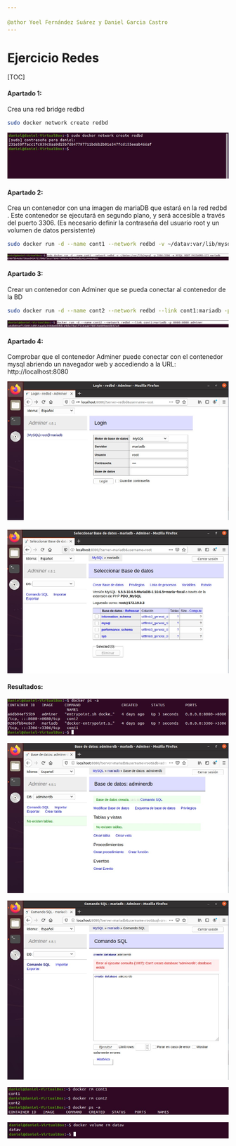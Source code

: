 ```yaml
---

@athor Yoel Fernández Suárez y Daniel Garcia Castro
---
```


#  							

# 									Ejercicio Redes

[TOC]



#### Apartado 1:

Crea una red bridge redbd

```bash
sudo docker network create redbd
```

![red1.1](red1.1.jpg)



#### Apartado 2:

 Crea un contenedor con una imagen de mariaDB que estará en la red redbd . Este contenedor se ejecutará en segundo plano, y será accesible a través del puerto 3306. (Es necesario definir la contraseña del usuario root y un volumen de datos persistente)

```bash
sudo docker run -d --name cont1 --network redbd -v ~/datav:var/lib/mysql -p 3336:3336 -e MYSQL_ROOT_PASSWORD=123 mariadb


```

![red1.2](red1.2.jpg)



#### Apartado 3:

Crear un contenedor con Adminer que se pueda conectar al contenedor de la BD

```bash
sudo docker run -d --name cont2 --network redbd --link cont1:mariadb -p 8080:8080 adminer
```

![red1.3](red1.3.jpg)

#### Apartado 4:

Comprobar que el contenedor Adminer puede conectar con el contenedor mysql abriendo un navegador web y accediendo a la URL: http://localhost:8080

![red2.1](red2.1.jpg)

#### ![red2.2](red2.2.jpg)

#### Resultados:

![red1.4](red1.4.jpg)

![red3.1](red3.1.jpg)

![red4.1](red4.1.jpg)

![red5.1](red5.1.jpg)

![red5.2](red5.2.jpg)